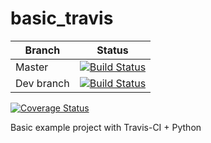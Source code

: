 # basic_travis

Branch | Status 
----------|------------
Master | [![Build Status](https://travis-ci.org/filaton/basic_travis.svg?branch=master)](https://travis-ci.org/filaton/basic_travis)
Dev branch | [![Build Status](https://travis-ci.org/filaton/basic_travis.svg?branch=dev)](https://travis-ci.org/filaton/basic_travis)

[![Coverage Status](https://coveralls.io/repos/filaton/basic_travis/badge.svg?branch=master&service=github)](https://coveralls.io/github/filaton/basic_travis?branch=master)

Basic example project with Travis-CI + Python
